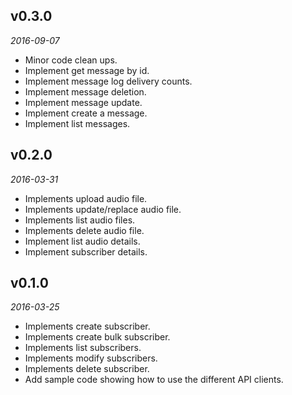 ## v0.3.0
_2016-09-07_

* Minor code clean ups.
* Implement get message by id.
* Implement message log delivery counts.
* Implement message deletion.
* Implement message update.
* Implement create a message.
* Implement list messages.

## v0.2.0
_2016-03-31_

* Implements upload audio file.
* Implements update/replace audio file.
* Implements list audio files.
* Implements delete audio file.
* Implement list audio details.
* Implement subscriber details.

## v0.1.0
_2016-03-25_

* Implements create subscriber.
* Implements create bulk subscriber.
* Implements list subscribers.
* Implements modify subscribers.
* Implements delete subscriber.
* Add sample code showing how to use the different API clients.
